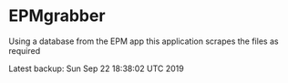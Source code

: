 # EPMgrabber
Using a database from the EPM app this application scrapes the files as required


Latest backup: Sun Sep 22 18:38:02 UTC 2019
